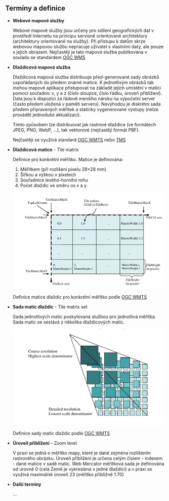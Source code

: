 ## Termíny a definice

* **Webové mapové služby**

  Webové mapové služby jsou určeny pro sdílení geografických dat v prostředí
  Internetu na principu servisně orientované architektury (architektury
  orientované na služby). Při přístupu k datům skrze webovou mapovou službu
  nepracuje uživatel s vlastními daty, ale pouze s jejich obrazem. Nejčastěji je
  tato mapová služba publikována v souladu se standardem [OGC WMS](https://ogc.org/standards/wms)

* **Dlaždicová mapová služba**
  
  Dlaždicová mapová služba distribuuje před-generované sady obrázků uspořádaných
  do předem známé matice. K jednotlivým obrázků tak mohou mapové aplikace
  přistupovat na základě jejich umístění v matici pomocí souřadnic x, y a z
  (číslo sloupce, číslo řádku, úroveň přiblížení). Data jsou k dispozici za
  řádově menšího nároku na výpočetní server (často předem uložená v paměti
  serveru). Nevýhodou je diskrétní sada předem připravených měřítek a staticky
  vygenerované výstupy (nelze provádět jednoduše aktualizaci).

  Tímto způsobem lze distribuovat jak rastrové dlaždice (ve formátech JPEG, PNG,
  WebP, ...), tak vektorové (nejčastěji formát PBF).

  Nejčastěji se využívá standard [OGC WMTS](https://ogc.org/standards/wmts) nebo
  [TMS](https://wiki.osgeo.org/wiki/Tile_Map_Service_Specification)

* **Dlaždicová matice** - Tile matrix

  Definice pro konkrétní měřítko. Matice je definována:

  1. Měřítkem (při rozlišení pixelu 28×28 mm)
  2. Šířkou a výškou v pixelech
  3. Souřadnice levého-horního rohu
  4. Počet dlaždic ve směru os x a y

  ![TileMatrix](images/tile-matrix-representation.png)

  Definice matice dlaždic pro konkrétní měřítko podle 
  [OGC WMTS](https://ogc.org/standards/wmts)


* **Sada matic dlaždic** - Tile matrix set

  Sada jednotlivých matic poskytovaná službou pro jednotlivá měřítka. Sada
  matic se sestává z několika dlaždicových matic.

  ![TileMatrixSet](images/tile-matrix-set-representation.png)

  Definice sady matic dlaždic podle
  [OGC WMTS](https://ogc.org/standards/wmts)

* **Úroveň přiblížení** - Zoom level
  
  V praxi se jedná o měřítko mapy, které je dané zejména rozlišením rastrového
  obrázku. Úroveň přiblížení je určena celým číslem - indexem - dané matice v
  sadě matic. Web Mercator měřítková sada je definována od úrovně 0 (celá Země
  je vykreslena v jedné dlaždici) a v praxi se využívá maximálně úroveň 23 (měřítko přibližně 1:70)
 
* **Další termíny**

  ...
